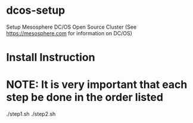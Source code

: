 # dcos-setup
Setup Mesosphere DC/OS Open Source Cluster (See https://mesosphere.com for information on DC/OS)

# Install Instruction

# NOTE: It is very important that each step be done in the order listed

./step1.sh
./step2.sh




